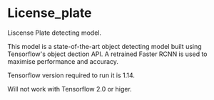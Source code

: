 # License_plate
Liscense Plate detecting model.

This model is a state-of-the-art object detecting model built using Tensorflow's object dection API.
A retrained Faster RCNN is used to maximise performance and accuracy.

Tensorflow version required to run it is 1.14. 

Will not work with Tensorflow 2.0 or higer.
